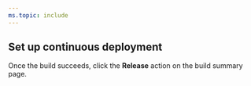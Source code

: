 ```yaml
---
ms.topic: include
---
```


## Set up continuous deployment

Once the build succeeds, click the **Release** action on the build summary page.
